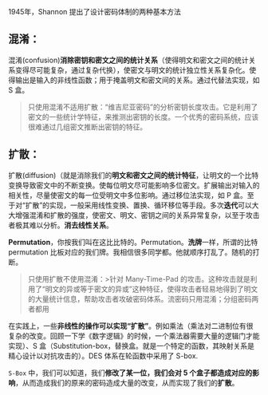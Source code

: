 1945年，Shannon 提出了设计密码体制的两种基本方法
## 混淆：
混淆(confusion)**消除密钥和密文之间的统计关系**（使得明文和密文之间的统计关系变得尽可能复杂，通过复杂代换），使密文与明文的统计独立性关系复杂化。使得输出是输入的非线性函数；用于掩盖明文和密文间的关系。通过代替法实现，如 S 盒。

>只使用混淆不适用扩散：“维吉尼亚密码”的分析密钥长度攻击。它是利用了密文的一些统计学特征，来推测出密钥的长度。一个优秀的密码系统，应该很难通过几组密文推断出密钥的特征。

## 扩散：
扩散(diffusion)（就是消除我们的**明文和密文之间的统计特征**，让明文的一个比特变换导致密文中的不断变换。使每位明文尽可能影响多位密文。扩展输出对输入的相关性，尽量使密文的每一位受明文中多位影响。通过移位法实现，如 P 盒。至于对“扩散”的实现，一般采用线性变换、置换、循环移位等手段。多次**迭代**可以大大增强混淆和扩散的强度，使密文、明文、密钥之间的关系异常复杂，以至于攻击者极其难以分析。**消去线性关系**。

**Permutation**，你按我们叫在这比比特的。Permutation。**洗牌**一样，所谓的比特 permutation 比板对应的我们牌。我相信很多同学都。他就顺序打乱了。随机的打断。

>只使用扩散不使用混淆：>针对 Many-Time-Pad 的攻击。这种攻击就是利用了“明文的异或等于密文的异或”这种特征，使得攻击者轻易地得到了明文的大量统计信息，帮助攻击者攻破密码体系。流密码只用混淆；分组密码两者都用

在实践上，一些**非线性的操作可以实现“扩散”**。例如乘法（乘法对二进制位有很复杂的改变。回顾一下学《数字逻辑》的时候，一个乘法器需要大量的逻辑门才能实现）、S 盒（Substitution-box，替换盒。就是一个特定的函数，其映射关系是精心设计以对抗攻击的）。DES 体系在轮函数中采用了 S-box. 

`S-Box` 中，我们可以知道，我们**修改了某一位，我们会对 5 个盒子都造成对应的影响**，从而造成我们的原来的密码造成大量的改变，从而实现了我们的**扩散**。
 